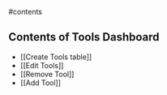 #contents
## Contents of Tools Dashboard

- [[Create Tools table]]
- [[Edit Tools]]
- [[Remove Tool]]
- [[Add Tool]]